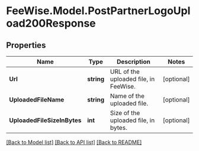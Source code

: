 # FeeWise.Model.PostPartnerLogoUpload200Response

## Properties

Name | Type | Description | Notes
------------ | ------------- | ------------- | -------------
**Url** | **string** | URL of the uploaded file, in FeeWise. | [optional] 
**UploadedFileName** | **string** | Name of the uploaded file. | [optional] 
**UploadedFileSizeInBytes** | **int** | Size of the uploaded file, in bytes. | [optional] 

[[Back to Model list]](../README.md#documentation-for-models) [[Back to API list]](../README.md#documentation-for-api-endpoints) [[Back to README]](../README.md)

